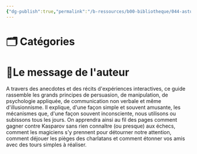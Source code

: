 ```yaml
---
{"dg-publish":true,"permalink":"/b-ressources/b00-bibliotheque/044-astuces-et-manipulations-mentales-julien-labigne/","title":"Astuces et manipulations mentales","tags":["📓Book"],"noteIcon":""}
---
```



# 🗂 Catégories 


# 📍Le message de l'auteur
A travers des anecdotes et des récits d'expériences interactives, ce guide rassemble les grands principes de persuasion, de manipulation, de psychologie appliquée, de communication non verbale et même d'illusionnisme. Il explique, d'une façon simple et souvent amusante, les mécanismes que, d'une façon souvent inconsciente, nous utilisons ou subissons tous les jours. On apprendra ainsi au fil des pages comment gagner contre Kasparov sans rien connaître (ou presque) aux échecs, comment les magiciens s'y prennent pour détourner notre attention, comment déjouer les pièges des charlatans et comment étonner vos amis avec des tours simples à réaliser.